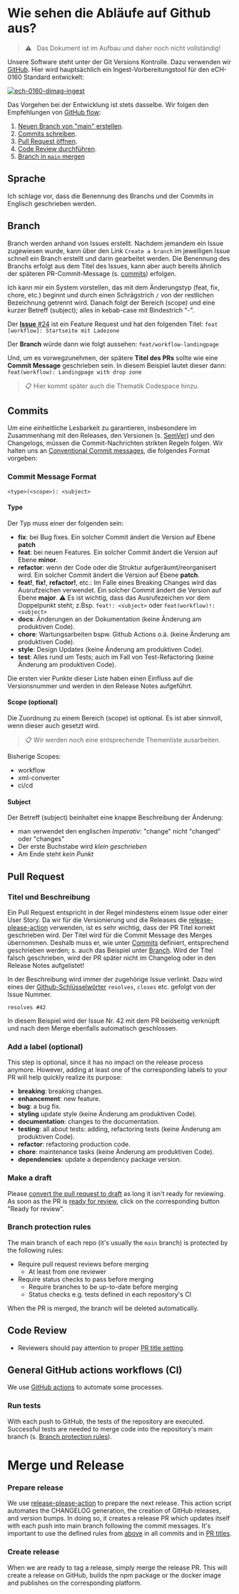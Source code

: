 # Wie sehen die Abläufe auf Github aus?

> :warning: &nbsp; Das Dokument ist im Aufbau und daher noch nicht vollständig!

Unsere Software steht unter der Git Versions Kontrolle. Dazu verwenden wir [GitHub](https://github.com/av-dimag). Hier wird hauptsächlich ein Ingest-Vorbereitungstool für den eCH-0160 Standard entwickelt:

[![ech-0160-dimag-ingest](https://img.shields.io/github/v/release/av-dimag/ech-0160-dimag-ingest?include_prereleases&label=eCH-0160-DIMAG-Ingest)](https://github.com/av-dimag/ech-0160-dimag-ingest)

Das Vorgehen bei der Entwicklung ist stets dasselbe. Wir folgen den Empfehlungen von [GitHub flow](https://docs.github.com/en/get-started/quickstart/github-flow):

1. [Neuen Branch von "main" erstellen](#branch).
1. [Commits schreiben](#commits).
1. [Pull Request öffnen](#pull-request).
1. [Code Review durchführen](#code-review).
1. [Branch in `main` mergen](#merge-und-release)

## Sprache

Ich schlage vor, dass die Benennung des Branchs und der Commits in Englisch geschrieben werden.

## Branch

Branch werden anhand von Issues erstellt. Nachdem jemandem ein Issue zugewiesen wurde, kann über den Link `Create a branch` im jeweiligen Issue schnell ein Branch erstellt und darin gearbeitet werden. Die Benennung des Branchs erfolgt aus dem Titel des Issues, kann aber auch bereits ähnlich der späteren PR-Commit-Message (s. [commits](#commit-message-format)) erfolgen.

Ich kann mir ein System vorstellen, das mit dem Änderungstyp (feat, fix, chore, etc.) beginnt und durch einen Schrägstrich `/` von der restlichen Bezeichnung getrennt wird. Danach folgt der Bereich (scope) und eine kurzer Betreff (subject); alles in kebab-case mit Bindestrich "-".

Der [**Issue** #24](https://github.com/av-dimag/ech-0160-dimag-ingest/issues/24) ist ein Feature Request und hat den folgenden Titel: `feat [workflow]: Startseite mit Ladezone`

Der **Branch** würde dann wie folgt aussehen: `feat/workflow-landingpage`

Und, um es vorwegzunehmen, der spätere **Titel des PRs** sollte wie eine **Commit Message** geschrieben sein. In diesem Beispiel lautet dieser dann: `feat(workflow): Landingpage with drop zone`

>
> :clipboard: Hier kommt später auch die Thematik Codespace hinzu.
>

## Commits

Um eine einheitliche Lesbarkeit zu garantieren, insbesondere im Zusammenhang mit den Releases, den Versionen (s. [SemVer](https://semver.org/)) und den Changelogs, müssen die Commit-Nachrichten strikten Regeln folgen. Wir halten uns an [Conventional Commit messages](https://www.conventionalcommits.org/), die folgendes Format vorgeben:

### Commit Message Format

```text
<type>(<scope>): <subject>
```

#### Type

Der Typ muss einer der folgenden sein:

- **fix**: bei Bug fixes. Ein solcher Commit ändert die Version auf Ebene **patch**
- **feat**: bei neuen Features. Ein solcher Commit ändert die Version auf Ebene **minor**.
- **refactor**: wenn der Code oder die Struktur aufgeräumt/reorganisert wird. Ein solcher Commit ändert die Version auf Ebene **patch**.
- **feat!**, **fix!**, **refactor!**, etc.: Im Falle eines Breaking Changes wird das Ausrufzeichen verwendet. Ein solcher Commit ändert die Version auf Ebene **major**.
  :warning: Es ist wichtig, dass das Ausrufezeichen vor dem Doppelpunkt steht; z.Bsp. `feat!: <subject>` oder `feat(workflow)!: <subject>`
- **docs**: Änderungen an der Dokumentation (keine Änderung am produktiven Code).
- **chore**: Wartungsarbeiten bspw. Github Actions o.ä. (keine Änderung am produktiven Code).
- **style**: Design Updates (keine Änderung am produktiven Code).
- **test**: Alles rund um Tests; auch im Fall von Test-Refactoring (keine Änderung am produktiven Code).

Die ersten vier Punkte dieser Liste haben einen Einfluss auf die Versionsnummer und werden in den Release Notes aufgeführt.

#### Scope (optional)

Die Zuordnung zu einem Bereich (scope) ist optional. Es ist aber sinnvoll, wenn dieser auch gesetzt wird.

>
> :clipboard: Wir werden noch eine entsprechende Themenliste ausarbeiten.
>

Bisherige Scopes:

- workflow
- xml-converter
- ci/cd

#### Subject

Der Betreff (subject) beinhaltet eine knappe Beschreibung der Änderung:

- man verwendet den englischen *Imperativ*: "change" nicht "changed" oder "changes"
- Der erste Buchstabe wird *klein geschrieben*
- Am Ende steht *kein Punkt*

## Pull Request

### Titel und Beschreibung

Ein Pull Request entspricht in der Regel mindestens einem Issue oder einer User Story. Da wir für die Versionierung und die Releases die [release-please-action](https://github.com/marketplace/actions/release-please-action) verwenden, ist es sehr wichtig, dass der PR Titel korrekt geschrieben wird. Der Titel wird für die Commit Message des Merges übernommen. Deshalb muss er, wie unter [Commits](#commits) definiert, entsprechend geschrieben werden; s. auch das Beispiel unter [Branch](#branch).
Wird der Titel falsch geschrieben, wird der PR später nicht im Changelog oder in den Release Notes aufgelistet!

In der Beschreibung wird immer der zugehörige Issue verlinkt. Dazu wird eines der [Github-Schlüsselwörter](https://docs.github.com/en/get-started/writing-on-github/working-with-advanced-formatting/using-keywords-in-issues-and-pull-requests) `resolves`, `closes` etc. gefolgt von der Issue Nummer.

```text
resolves #42
```

In diesem Beispiel wird der Issue Nr. 42 mit dem PR beidseitig verknüpft und nach dem Merge ebenfalls automatisch geschlossen.



### Add a label (optional)

This step is optional, since it has no impact on the release process anymore. However, adding at least one of the
corresponding labels to your PR will help quickly realize its purpose:

- **breaking**: breaking changes.
- **enhancement**: new feature.
- **bug**: a bug fix.
- **styling** update style (keine Änderung am produktiven Code).
- **documentation**: changes to the documentation.
- **testing**: all about tests: adding, refactoring tests (keine Änderung am produktiven Code).
- **refactor**: refactoring production code.
- **chore**: maintenance tasks (keine Änderung am produktiven Code).
- **dependencies**: update a dependency package version.

### Make a draft

Please [convert the pull request to draft](https://docs.github.com/en/pull-requests/collaborating-with-pull-requests/proposing-changes-to-your-work-with-pull-requests/changing-the-stage-of-a-pull-request#converting-a-pull-request-to-a-draft)
as long it isn't ready for reviewing. As soon as the PR is [ready for review](https://docs.github.com/en/pull-requests/collaborating-with-pull-requests/proposing-changes-to-your-work-with-pull-requests/changing-the-stage-of-a-pull-request#marking-a-pull-request-as-ready-for-review),
click on the corresponding button "Ready for review".

### Branch protection rules

The main branch of each repo (it's usually the `main` branch) is protected by the following rules:

- Require pull request reviews before merging
  - At least from one reviewer
- Require status checks to pass before merging
  - Require branches to be up-to-date before merging
  - Status checks e.g. tests defined in each repository's CI

When the PR is merged, the branch will be deleted automatically.

## Code Review

- Reviewers should pay attention to proper [PR title setting](#pr-title-format).

## General GitHub actions workflows (CI)

We use [GitHub actions](https://github.com/features/actions) to automate some processes.

### Run tests

With each push to GitHub, the tests of the repository are executed. Successful tests are needed to merge code into the
repository's main branch (s. [Branch protection rules](#branch-protection-rules)).

# Merge und Release

### Prepare release

We use [release-please-action](https://github.com/marketplace/actions/release-please-action) to prepare the next release.
This action script automates the CHANGELOG generation, the creation of GitHub releases, and version bumps. In doing so,
it creates a release PR which updates itself with each push into main branch following the commit messages. It's
important to use the defined rules from [above](#git-commit-guidelines) in all commits and in [PR titles](#pr-title-format).

### Create release

When we are ready to tag a release, simply merge the release PR. This will create a release on GitHub, builds the npm
package or the docker image and publishes on the corresponding platform.
